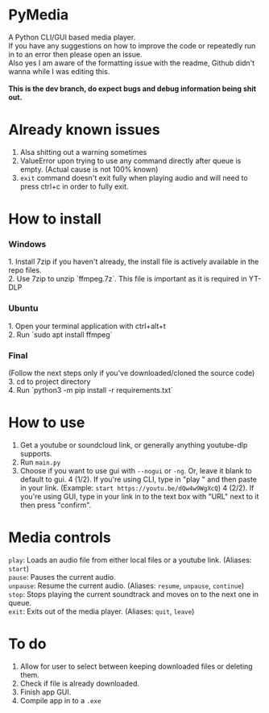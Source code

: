 # PyMedia
A Python CLI/GUI based media player. <br>
If you have any suggestions on how to improve the code or repeatedly run in to an error then please open an issue. <br>
Also yes I am aware of the formatting issue with the readme, Github didn't wanna while I was editing this. <br><br>
<b>This is the dev branch, do expect bugs and debug information being shit out.</b>

# Already known issues
1. Alsa shitting out a warning sometimes
2. ValueError upon trying to use any command directly after queue is empty. (Actual cause is not 100% known)
3. `exit` command doesn't exit fully when playing audio and will need to press ctrl+c in order to fully exit.

# How to install
<h3>Windows</h3>
1. Install 7zip if you haven't already, the install file is actively available in the repo files. <br>
2. Use 7zip to unzip `ffmpeg.7z`. This file is important as it is required in YT-DLP
<h3>Ubuntu</h3>
1. Open your terminal application with ctrl+alt+t <br>
2. Run `sudo apt install ffmpeg`
<h3>Final</h3>
(Follow the next steps only if you've downloaded/cloned the source code)<br>
3. cd to project directory <br>
4. Run `python3 -m pip install -r requirements.txt`

# How to use
1. Get a youtube or soundcloud link, or generally anything youtube-dlp supports.
2. Run `main.py`
3. Choose if you want to use gui with `--nogui` or `-ng`. Or, leave it blank to default to gui.
4 (1/2). If you're using CLI, type in "play " and then paste in your link. (Example: `start https://youtu.be/dQw4w9WgXcQ`)
4 (2/2). If you're using GUI, type in your link in to the text box with "URL" next to it then press "confirm".

# Media controls
`play`: Loads an audio file from either local files or a youtube link. (Aliases: `start`) <br>
`pause`: Pauses the current audio. <br>
`unpause`: Resume the current audio. (Aliases: `resume`, `unpause`, `continue`) <br>
`stop`: Stops playing the current soundtrack and moves on to the next one in queue. <br>
`exit`: Exits out of the media player. (Aliases: `quit`, `leave`)

# To do
1. Allow for user to select between keeping downloaded files or deleting them.
2. Check if file is already downloaded.
3. Finish app GUI.
4. Compile app in to a `.exe`
